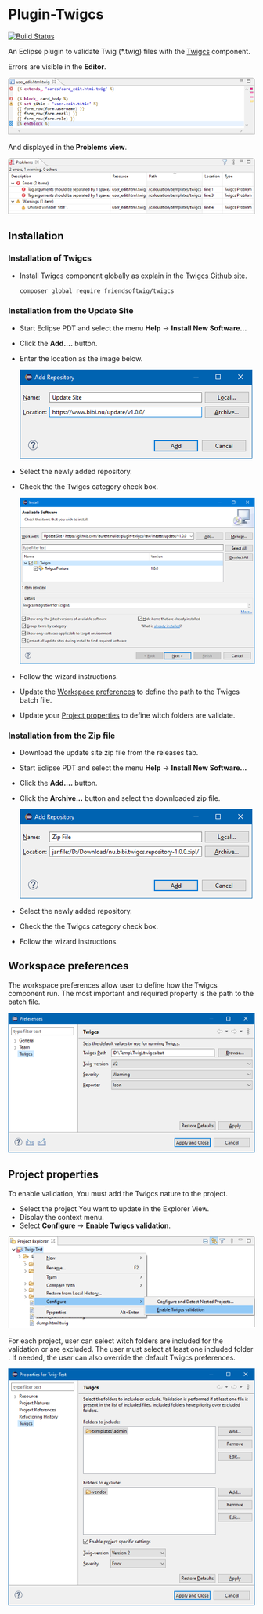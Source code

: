 # Plugin-Twigcs
[![Build Status](https://travis-ci.org/laurentmuller/plugin-twigcs.svg?branch=master)](https://travis-ci.org/laurentmuller/plugin-twigcs)

An Eclipse plugin to validate Twig (*.twig) files with the [Twigcs](https://github.com/friendsoftwig/twigcs) component.

Errors are visible in the **Editor**.

![Alt Editor](docs/editor.png)

And displayed in the **Problems view**.

![Alt Problems](docs/problems.png)

## Installation

  ### Installation of Twigcs

  - Install Twigcs component globally as explain in the [Twigcs Github site](https://github.com/friendsoftwig/twigcs). 

    ```bash
    composer global require friendsoftwig/twigcs
    ```

  ### Installation from the Update Site

  - Start Eclipse PDT and select the menu **Help** -> **Install New Software...**

  - Click the **Add....** button.

  - Enter the location as the image below.
  
    ![Add Update Site](docs/add_repository_site.png)
    
  - Select the newly added repository. 

  - Check the the Twigcs category check box.

    ![Install](docs/update.png)

  - Follow the wizard instructions.

  - Update the [Workspace preferences](#workspace-preferences) to define the path to the Twigcs batch file.

  - Update your [Project properties](#project-properties) to define witch folders are validate.
    
  ### Installation from the Zip file

  - Download the update site zip file from the releases tab.

  - Start Eclipse PDT and select the menu **Help** -> **Install New Software...**

  - Click the **Add....** button.

  - Click the **Archive...** button and select the downloaded zip file.

    ![Add Repository](docs/add_repository_zip.png)

  - Select the newly added repository.

  - Check the the Twigcs category check box.

  - Follow the wizard instructions.

## Workspace preferences

The workspace preferences allow user to define how the Twigcs component run. The most important and required property is the path to the batch file.

![Alt Workspace preferences](docs/preferences.png)


## Project properties

To enable validation, You must add the Twigcs nature to the project.

- Select the project You want to update in the Explorer View.
- Display the context menu.
- Select **Configure** -> **Enable Twigcs validation**.

![Install](docs/enable_twigcs.png)


For each project, user can select witch folders are included for the validation or are excluded. The user must select at least one included folder . If needed, the user can also override the default Twigcs preferences.

![Alt  Project properties](docs/properties.png)
